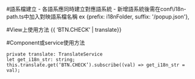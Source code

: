 #語系檔建立
    - 各語系應同時建立對應語系統
    - 新增語系統後需在conf\i18n-path.ts中加入對映語系檔名稱 ex {prefix: i18nFolder, suffix: '/popup.json'},

#View上使用方法
    {{ ‘BTN.CHECK’ | translate}}

#Component或service使用方法

    private translate: TranslateService
    let get_i18n_str: string;
    this.translate.get(‘BTN.CHECK’).subscribe((val) => get_i18n_str = val);


